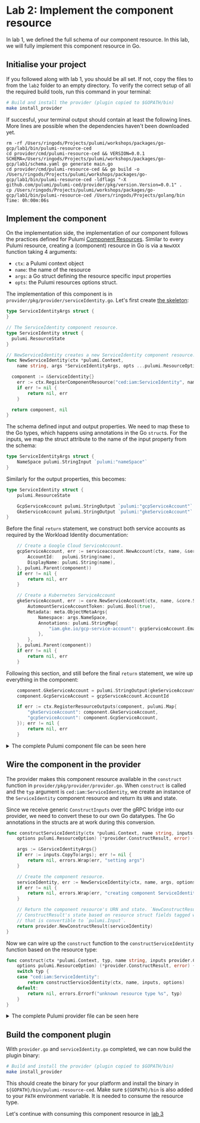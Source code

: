 # Lab 2: Implement the component resource

In lab 1, we defined the full schema of our component resource. In this lab, we will fully implement this component resource in Go.

## Initialise your project

If you followed along with lab 1, you should be all set. If not, copy the files to from the `lab2` folder to an empty directory. To verify the correct setup of all the required build tools, run this command in your terminal:

```bash
# Build and install the provider (plugin copied to $GOPATH/bin)
make install_provider
```

If succesful, your terminal output should contain at least the following lines. More lines are possible when the dependencies haven't been downloaded yet.

```
rm -rf /Users/ringods/Projects/pulumi/workshops/packages/go-gcp/lab1/bin/pulumi-resource-ced
cd provider/cmd/pulumi-resource-ced && VERSION=0.0.1 SCHEMA=/Users/ringods/Projects/pulumi/workshops/packages/go-gcp/lab1/schema.yaml go generate main.go
cd provider/cmd/pulumi-resource-ced && go build -o /Users/ringods/Projects/pulumi/workshops/packages/go-gcp/lab1/bin/pulumi-resource-ced -ldflags "-X github.com/pulumi/pulumi-ced/provider/pkg/version.Version=0.0.1" .
cp /Users/ringods/Projects/pulumi/workshops/packages/go-gcp/lab1/bin/pulumi-resource-ced /Users/ringods/Projects/golang/bin
Time: 0h:00m:06s                                                                                                                 
```

## Implement the component

On the implementation side, the implementation of our component follows the practices defined for Pulumi [Component Resources](https://www.pulumi.com/docs/intro/concepts/resources/components/). Similar to every Pulumi resource, creating a (component) resource in Go is via a `NewXXX` function taking 4 arguments:

* `ctx`: a Pulumi context object
* `name`: the name of the resource
* `args`: a Go struct defining the resource specific input properties
* `opts`: the Pulumi resources options struct.

The implementation of this component is in `provider/pkg/provider/serviceIdentity.go`. Let's first create [the skeleton](https://www.pulumi.com/docs/intro/concepts/resources/components/#authoring-a-new-component-resource):

```go
type ServiceIdentityArgs struct {
}

// The ServiceIdentity component resource.
type ServiceIdentity struct {
  pulumi.ResourceState
}

// NewServiceIdentity creates a new ServiceIdentity component resource.
func NewServiceIdentity(ctx *pulumi.Context,
	name string, args *ServiceIdentityArgs, opts ...pulumi.ResourceOption) (*ServiceIdentity, error) {

  component := &ServiceIdentity{}
	err := ctx.RegisterComponentResource("ced:iam:ServiceIdentity", name, component, opts...)
	if err != nil {
		return nil, err
	}

  return component, nil
}
```

The schema defined input and output properties. We need to map these to the Go types, which happens using annotations in the Go `struct`s. For the inputs, we map the struct attribute to the name of the input property from the schema:

```go
type ServiceIdentityArgs struct {
	NameSpace pulumi.StringInput `pulumi:"nameSpace"`
}
```

Similarly for the output properties, this becomes:

```go
type ServiceIdentity struct {
	pulumi.ResourceState

	GcpServiceAccount pulumi.StringOutput `pulumi:"gcpServiceAccount"`
	GkeServiceAccount pulumi.StringOutput `pulumi:"gkeServiceAccount"`
}
```

Before the final `return` statement, we construct both service accounts as required by the Workload Identity documentation:

```go
	// Create a Google Cloud ServiceAccount.
	gcpServiceAccount, err := serviceaccount.NewAccount(ctx, name, &serviceaccount.AccountArgs{
		AccountId:   pulumi.String(name),
		DisplayName: pulumi.String(name),
	}, pulumi.Parent(component))
	if err != nil {
		return nil, err
	}

	// Create a Kubernetes ServiceAccount
	gkeServiceAccount, err := core.NewServiceAccount(ctx, name, &core.ServiceAccountArgs{
		AutomountServiceAccountToken: pulumi.Bool(true),
		Metadata: meta.ObjectMetaArgs{
			Namespace: args.NameSpace,
			Annotations: pulumi.StringMap{
				"iam.gke.io/gcp-service-account": gcpServiceAccount.Email,
			},
		},
	}, pulumi.Parent(component))
	if err != nil {
		return nil, err
	}
```

Following this section, and still before the final `return` statement, we wire up everything in the component:

```go
	component.GkeServiceAccount = pulumi.StringOutput(gkeServiceAccount.Metadata.Name())
	component.GcpServiceAccount = gcpServiceAccount.AccountId

	if err := ctx.RegisterResourceOutputs(component, pulumi.Map{
		"gkeServiceAccount": component.GkeServiceAccount,
		"gcpServiceAccount": component.GcpServiceAccount,
	}); err != nil {
		return nil, err
	}
```

<details><summary>The complete Pulumi component file can be seen here</summary>

```go
// Copyright 2016-2022, Pulumi Corporation.
//
// Licensed under the Apache License, Version 2.0 (the "License");
// you may not use this file except in compliance with the License.
// You may obtain a copy of the License at
//
//     http://www.apache.org/licenses/LICENSE-2.0
//
// Unless required by applicable law or agreed to in writing, software
// distributed under the License is distributed on an "AS IS" BASIS,
// WITHOUT WARRANTIES OR CONDITIONS OF ANY KIND, either express or implied.
// See the License for the specific language governing permissions and
// limitations under the License.

package provider

import (
	"github.com/pulumi/pulumi-gcp/sdk/v6/go/gcp/serviceaccount"
	core "github.com/pulumi/pulumi-kubernetes/sdk/v3/go/kubernetes/core/v1"
	meta "github.com/pulumi/pulumi-kubernetes/sdk/v3/go/kubernetes/meta/v1"

	"github.com/pulumi/pulumi/sdk/v3/go/pulumi"
)

type ServiceIdentityArgs struct {
	NameSpace pulumi.StringInput `pulumi:"nameSpace"`
}

// The ServiceIdentity component resource.
type ServiceIdentity struct {
	pulumi.ResourceState

	GcpServiceAccount pulumi.StringOutput `pulumi:"gcpServiceAccount"`
	GkeServiceAccount pulumi.StringOutput `pulumi:"gkeServiceAccount"`
}

// NewServiceIdentity creates a new ServiceIdentity component resource.
func NewServiceIdentity(ctx *pulumi.Context,
	name string, args *ServiceIdentityArgs, opts ...pulumi.ResourceOption) (*ServiceIdentity, error) {
	if args == nil {
		args = &ServiceIdentityArgs{
			NameSpace: pulumi.String("default"),
		}
	}

	component := &ServiceIdentity{}
	err := ctx.RegisterComponentResource("ced:iam:ServiceIdentity", name, component, opts...)
	if err != nil {
		return nil, err
	}

	// Create a Google Cloud ServiceAccount.
	gcpServiceAccount, err := serviceaccount.NewAccount(ctx, name, &serviceaccount.AccountArgs{
		AccountId:   pulumi.String(name),
		DisplayName: pulumi.String(name),
	}, pulumi.Parent(component))
	if err != nil {
		return nil, err
	}

	// Create a Kubernetes ServiceAccount
	gkeServiceAccount, err := core.NewServiceAccount(ctx, name, &core.ServiceAccountArgs{
		AutomountServiceAccountToken: pulumi.Bool(true),
		Metadata: meta.ObjectMetaArgs{
			Namespace: args.NameSpace,
			Annotations: pulumi.StringMap{
				"iam.gke.io/gcp-service-account": gcpServiceAccount.Email,
			},
		},
	}, pulumi.Parent(component))
	if err != nil {
		return nil, err
	}

	component.GkeServiceAccount = pulumi.StringOutput(gkeServiceAccount.Metadata.Name())
	component.GcpServiceAccount = gcpServiceAccount.AccountId

	if err := ctx.RegisterResourceOutputs(component, pulumi.Map{
		"gkeServiceAccount": component.GkeServiceAccount,
		"gcpServiceAccount": component.GcpServiceAccount,
	}); err != nil {
		return nil, err
	}

	return component, nil
}
```
</details>

## Wire the component in the provider

The provider makes this component resource available in the `construct` function in `provider/pkg/provider/provider.go`. When `construct` is called and the `typ` argument is `ced:iam:ServiceIdentity`, we create an instance of the `ServiceIdentity` component resource and return its `URN` and state.

Since we receive generic `ConstructInputs` over the gRPC bridge into our provider, we need to convert these to our own Go datatypes. The Go annotations in the structs are at work during this conversion.

```go
func constructServiceIdentity(ctx *pulumi.Context, name string, inputs provider.ConstructInputs,
	options pulumi.ResourceOption) (*provider.ConstructResult, error) {

	args := &ServiceIdentityArgs{}
	if err := inputs.CopyTo(args); err != nil {
		return nil, errors.Wrap(err, "setting args")
	}

	// Create the component resource.
	serviceIdentity, err := NewServiceIdentity(ctx, name, args, options)
	if err != nil {
		return nil, errors.Wrap(err, "creating component ServiceIdentity")
	}

	// Return the component resource's URN and state. `NewConstructResult` automatically sets the
	// ConstructResult's state based on resource struct fields tagged with `pulumi:` tags with a value
	// that is convertible to `pulumi.Input`.
	return provider.NewConstructResult(serviceIdentity)
}
```

Now we can wire up the `construct` function to the `constructServiceIdentity` function based on the resource type:

```go
func construct(ctx *pulumi.Context, typ, name string, inputs provider.ConstructInputs,
	options pulumi.ResourceOption) (*provider.ConstructResult, error) {
	switch typ {
	case "ced:iam:ServiceIdentity":
		return constructServiceIdentity(ctx, name, inputs, options)
	default:
		return nil, errors.Errorf("unknown resource type %s", typ)
	}
}
```

<details><summary>The complete Pulumi provider file can be seen here</summary>

```go
// Copyright 2016-2022, Pulumi Corporation.
//
// Licensed under the Apache License, Version 2.0 (the "License");
// you may not use this file except in compliance with the License.
// You may obtain a copy of the License at
//
//     http://www.apache.org/licenses/LICENSE-2.0
//
// Unless required by applicable law or agreed to in writing, software
// distributed under the License is distributed on an "AS IS" BASIS,
// WITHOUT WARRANTIES OR CONDITIONS OF ANY KIND, either express or implied.
// See the License for the specific language governing permissions and
// limitations under the License.

package provider

import (
	"github.com/pkg/errors"

	"github.com/pulumi/pulumi/sdk/v3/go/pulumi"
	"github.com/pulumi/pulumi/sdk/v3/go/pulumi/provider"
)

func construct(ctx *pulumi.Context, typ, name string, inputs provider.ConstructInputs,
	options pulumi.ResourceOption) (*provider.ConstructResult, error) {
	switch typ {
	case "ced:iam:ServiceIdentity":
		return constructServiceIdentity(ctx, name, inputs, options)
	default:
		return nil, errors.Errorf("unknown resource type %s", typ)
	}
}

func constructServiceIdentity(ctx *pulumi.Context, name string, inputs provider.ConstructInputs,
	options pulumi.ResourceOption) (*provider.ConstructResult, error) {

	args := &ServiceIdentityArgs{}
	if err := inputs.CopyTo(args); err != nil {
		return nil, errors.Wrap(err, "setting args")
	}

	// Create the component resource.
	serviceIdentity, err := NewServiceIdentity(ctx, name, args, options)
	if err != nil {
		return nil, errors.Wrap(err, "creating component")
	}

	// Return the component resource's URN and state. `NewConstructResult` automatically sets the
	// ConstructResult's state based on resource struct fields tagged with `pulumi:` tags with a value
	// that is convertible to `pulumi.Input`.
	return provider.NewConstructResult(serviceIdentity)
}
```
</details>

## Build the component plugin

With `provider.go` and `serviceIdentity.go` completed, we can now build the plugin binary:

```bash
# Build and install the provider (plugin copied to $GOPATH/bin)
make install_provider
```

This should create the binary for your platform and install the binary in `${GOPATH}/bin/pulumi-resource-ced`. Make sure `${GOPATH}/bin` is also added to your `PATH` environment variable. It is needed to consume the resource type.

Let's continue with consuming this component resource in [lab 3](../lab3)
